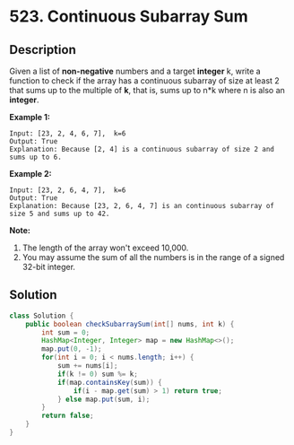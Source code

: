 # 523. Continuous Subarray Sum

## Description

Given a list of **non-negative** numbers and a target **integer** k, write a function to check if the array has a continuous subarray of size at least 2 that sums up to the multiple of **k**, that is, sums up to n*k where n is also an **integer**.

**Example 1:**

```
Input: [23, 2, 4, 6, 7],  k=6
Output: True
Explanation: Because [2, 4] is a continuous subarray of size 2 and sums up to 6.
```

**Example 2:**

```
Input: [23, 2, 6, 4, 7],  k=6
Output: True
Explanation: Because [23, 2, 6, 4, 7] is an continuous subarray of size 5 and sums up to 42.
```

**Note:**

1. The length of the array won't exceed 10,000.
2. You may assume the sum of all the numbers is in the range of a signed 32-bit integer.

## Solution

```java
class Solution {
    public boolean checkSubarraySum(int[] nums, int k) {
        int sum = 0;
        HashMap<Integer, Integer> map = new HashMap<>();
        map.put(0, -1);
        for(int i = 0; i < nums.length; i++) {
            sum += nums[i];
            if(k != 0) sum %= k;
            if(map.containsKey(sum)) {
                if(i - map.get(sum) > 1) return true;
            } else map.put(sum, i);
        }
        return false;
    }
}
```

